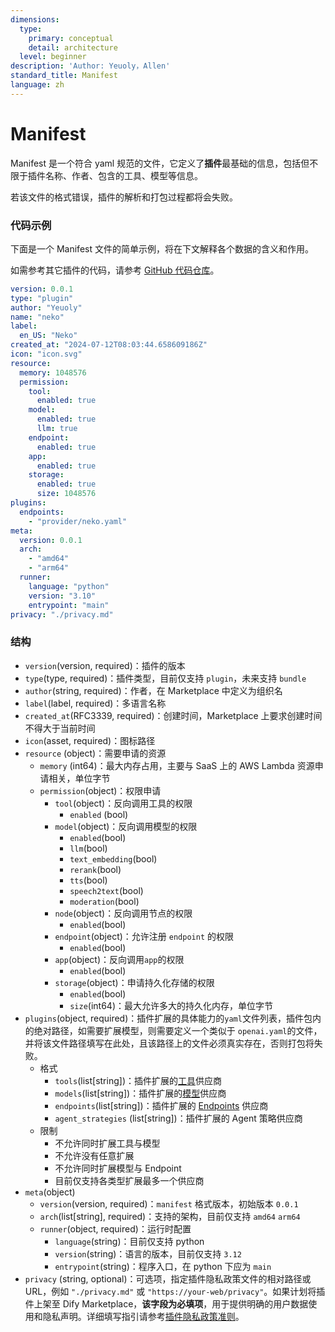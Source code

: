 ```yaml
---
dimensions:
  type:
    primary: conceptual
    detail: architecture
  level: beginner
description: 'Author: Yeuoly，Allen'
standard_title: Manifest
language: zh
---
```


# Manifest

Manifest 是一个符合 yaml 规范的文件，它定义了**插件**最基础的信息，包括但不限于插件名称、作者、包含的工具、模型等信息。

若该文件的格式错误，插件的解析和打包过程都将会失败。

### 代码示例

下面是一个 Manifest 文件的简单示例，将在下文解释各个数据的含义和作用。

如需参考其它插件的代码，请参考 [GitHub 代码仓库](https://github.com/langgenius/dify-official-plugins/blob/main/tools/google/manifest.yaml)。

```yaml
version: 0.0.1
type: "plugin"
author: "Yeuoly"
name: "neko"
label:
  en_US: "Neko"
created_at: "2024-07-12T08:03:44.658609186Z"
icon: "icon.svg"
resource:
  memory: 1048576
  permission:
    tool:
      enabled: true
    model:
      enabled: true
      llm: true
    endpoint:
      enabled: true
    app:
      enabled: true
    storage: 
      enabled: true
      size: 1048576
plugins:
  endpoints:
    - "provider/neko.yaml"
meta:
  version: 0.0.1
  arch:
    - "amd64"
    - "arm64"
  runner:
    language: "python"
    version: "3.10"
    entrypoint: "main"
privacy: "./privacy.md"
```

### 结构

* `version`(version, required)：插件的版本
* `type`(type, required)：插件类型，目前仅支持 `plugin`，未来支持 `bundle`
* `author`(string, required)：作者，在 Marketplace 中定义为组织名
* `label`(label, required)：多语言名称
* `created_at`(RFC3339, required)：创建时间，Marketplace 上要求创建时间不得大于当前时间
* `icon`(asset, required)：图标路径
* `resource` (object)：需要申请的资源
  * `memory` (int64)：最大内存占用，主要与 SaaS 上的 AWS Lambda 资源申请相关，单位字节
  * `permission`(object)：权限申请
    * `tool`(object)：反向调用工具的权限
      * `enabled` (bool)
    * `model`(object)：反向调用模型的权限
      * `enabled`(bool)
      * `llm`(bool)
      * `text_embedding`(bool)
      * `rerank`(bool)
      * `tts`(bool)
      * `speech2text`(bool)
      * `moderation`(bool)
    * `node`(object)：反向调用节点的权限
      * `enabled`(bool)
    * `endpoint`(object)：允许注册 `endpoint` 的权限
      * `enabled`(bool)
    * `app`(object)：反向调用`app`的权限
      * `enabled`(bool)
    * `storage`(object)：申请持久化存储的权限
      * `enabled`(bool)
      * `size`(int64)：最大允许多大的持久化内存，单位字节
* `plugins`(object, required)：插件扩展的具体能力的`yaml`文件列表，插件包内的绝对路径，如需要扩展模型，则需要定义一个类似于 `openai.yaml`的文件，并将该文件路径填写在此处，且该路径上的文件必须真实存在，否则打包将失败。
  * 格式
    * `tools`(list\[string])：插件扩展的[工具](tool.md)供应商
    * `models`(list\[string])：插件扩展的[模型](model/)供应商
    * `endpoints`(list\[string])：插件扩展的 [Endpoints](endpoint.md) 供应商
    * `agent_strategies` (list\[string])：插件扩展的 Agent 策略供应商
  * 限制
    * 不允许同时扩展工具与模型
    * 不允许没有任意扩展
    * 不允许同时扩展模型与 Endpoint
    * 目前仅支持各类型扩展最多一个供应商
* `meta`(object)
  * `version`(version, required)：`manifest` 格式版本，初始版本 `0.0.1`
  * `arch`(list\[string], required)：支持的架构，目前仅支持 `amd64` `arm64`
  * `runner`(object, required)：运行时配置
    * `language`(string)：目前仅支持 python
    * `version`(string)：语言的版本，目前仅支持 `3.12`
    * `entrypoint`(string)：程序入口，在 python 下应为 `main`
* `privacy` (string, optional)：可选项，指定插件隐私政策文件的相对路径或 URL，例如 `"./privacy.md"` 或 `"https://your-web/privacy"`。如果计划将插件上架至 Dify Marketplace，**该字段为必填项**，用于提供明确的用户数据使用和隐私声明。详细填写指引请参考[插件隐私政策准则](../publish-plugins/publish-to-dify-marketplace/plugin-privacy-protection-guidelines.md)。
